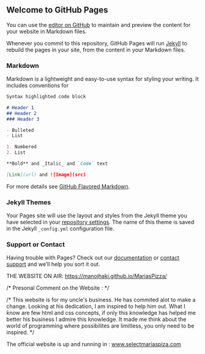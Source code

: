 ## Welcome to GitHub Pages

You can use the [editor on GitHub](https://github.com/Manojhaki/MariasPizza/edit/master/README.md) to maintain and preview the content for your website in Markdown files.

Whenever you commit to this repository, GitHub Pages will run [Jekyll](https://jekyllrb.com/) to rebuild the pages in your site, from the content in your Markdown files.

### Markdown

Markdown is a lightweight and easy-to-use syntax for styling your writing. It includes conventions for

```markdown
Syntax highlighted code block

# Header 1
## Header 2
### Header 3

- Bulleted
- List

1. Numbered
2. List

**Bold** and _Italic_ and `Code` text

[Link](url) and ![Image](src)
```

For more details see [GitHub Flavored Markdown](https://guides.github.com/features/mastering-markdown/).

### Jekyll Themes

Your Pages site will use the layout and styles from the Jekyll theme you have selected in your [repository settings](https://github.com/Manojhaki/MariasPizza/settings). The name of this theme is saved in the Jekyll `_config.yml` configuration file.

### Support or Contact

Having trouble with Pages? Check out our [documentation](https://help.github.com/categories/github-pages-basics/) or [contact support](https://github.com/contact) and we’ll help you sort it out.

THE WEBSITE ON AIR: https://manojhaki.github.io/MariasPizza/

/* Presonal Comment on the Website : */

/* This website is for my uncle's business. He has commited alot to make a change. Looking at his dedication, I am inspired to help him out. What I know are few html and css concepts, if only this knowledge has helped me better his business I admire this knowledge. It made me think about the world of programming where possibilites are limitless, you only need to be inspired. */

The official website is up and running in : www.selectmariaspiza.com

